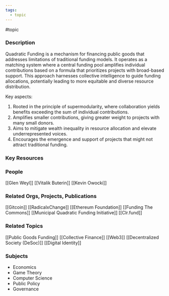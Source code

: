 ```yaml
---
tags:
  - topic
---
```

#topic

### Description
Quadratic Funding is a mechanism for financing public goods that addresses limitations of traditional funding models. It operates as a matching system where a central funding pool amplifies individual contributions based on a formula that prioritizes projects with broad-based support. This approach harnesses collective intelligence to guide funding allocations, potentially leading to more equitable and diverse resource distribution.

Key aspects:
1. Rooted in the principle of supermodularity, where collaboration yields benefits exceeding the sum of individual contributions.
2. Amplifies smaller contributions, giving greater weight to projects with many small donors.
3. Aims to mitigate wealth inequality in resource allocation and elevate underrepresented voices.
4. Encourages the emergence and support of projects that might not attract traditional funding.

### Key Resources


### People
[[Glen Weyl]]
[[Vitalik Buterin]]
[[Kevin Owocki]]

### Related Orgs, Projects, Publications
[[Gitcoin]]
[[RadicalxChange]]
[[Ethereum Foundation]]
[[Funding The Commons]]
[[Municipal Quadratic Funding Initiative]]
[[Clr.fund]]

### Related Topics
[[Public Goods Funding]]
[[Collective Finance]]
[[Web3]]
[[Decentralized Society (DeSoc)]]
[[Digital Identity]]

### Subjects
- Economics
- Game Theory
- Computer Science
- Public Policy
- Governance